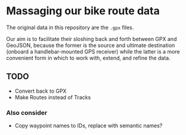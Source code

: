 # Massaging our bike route data

The original data in this repository are the `.gpx` files.

Our aim is to facilitate their sloshing back and forth between
GPX and GeoJSON, because the former is the source and ultimate
destination (onboard a handlebar-mounted GPS receiver) while the
latter is a more convenient form in which to work with, extend,
and refine the data.

## TODO

*   Convert back to GPX
*   Make Routes instead of Tracks

### Also consider

*   Copy waypoint names to IDs, replace with semantic names?
